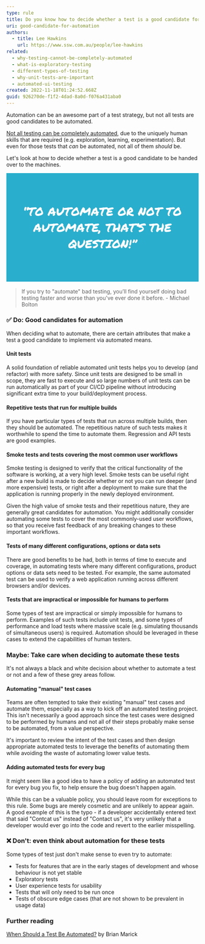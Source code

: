 ```yaml
---
type: rule
title: Do you know how to decide whether a test is a good candidate for automation?
uri: good-candidate-for-automation
authors:
  - title: Lee Hawkins
    url: https://www.ssw.com.au/people/lee-hawkins
related:
  - why-testing-cannot-be-completely-automated
  - what-is-exploratory-testing
  - different-types-of-testing
  - why-unit-tests-are-important
  - automated-ui-testing
created: 2022-11-18T01:24:52.668Z
guid: 926270de-f1f2-4dad-8a0d-f076a431aba0
---
```

Automation can be an awesome part of a test strategy, but not all tests are good candidates to be automated.

[Not all testing can be completely automated](https://www.ssw.com.au/rules/why-testing-cannot-be-completely-automated), due to the uniquely human skills that are required (e.g. exploration, learning, experimentation). But even for those tests that _can_ be automated, not all of them _should_ be.

Let's look at how to decide whether a test is a good candidate to be handed over to the machines.

<!--endintro-->

![Figure: Making wise decisions about what to automate can prevent you from wasting valuable time automating less valuable tests](automate-or-not.jpg)

> If you try to "automate" bad testing, you’ll find yourself doing bad testing faster and worse than you've ever done it before.
>        - Michael Bolton

### ✅ Do: Good candidates for automation

When deciding what to automate, there are certain attributes that make a test a good candidate to implement via automated means.

#### Unit tests

A solid foundation of reliable automated unit tests helps you to develop (and refactor) with more safety. Since unit tests are designed to be small in scope, they are fast to execute and so large numbers of unit tests can be run automatically as part of your CI/CD pipeline without introducing significant extra time to your build/deployment process. 

#### Repetitive tests that run for multiple builds

If you have particular types of tests that run across multiple builds, then they should be automated. The repetitious nature of such tests makes it worthwhile to spend the time to automate them. Regression and API tests are good examples.

#### Smoke tests and tests covering the most common user workflows

Smoke testing is designed to verify that the critical functionality of the software is working, at a very high level. Smoke tests can be useful right after a new build is made to decide whether or not you can run deeper (and more expensive) tests, or right after a deployment to make sure that the application is running properly in the newly deployed environment. 

Given the high value of smoke tests and their repetitious nature, they are generally great candidates for automation. You might additionally consider automating some tests to cover the most commonly-used user workflows, so that you receive fast feedback of any breaking changes to these important workflows.

#### Tests of many different configurations, options or data sets

There are good benefits to be had, both in terms of time to execute and coverage, in automating tests where many different configurations, product options or data sets need to be tested. For example, the same automated test can be used to verify a web application running across different browsers and/or devices.

#### Tests that are impractical or impossible for humans to perform

Some types of test are impractical or simply impossible for humans to perform. Examples of such tests include unit tests, and some types of performance and load tests where massive scale (e.g. simulating thousands of simultaneous users) is required. Automation should be leveraged in these cases to extend the capabilities of human testers.

###  Maybe: Take care when deciding to automate these tests

It's not always a black and white decision about whether to automate a test or not and a few of these grey areas follow.

#### Automating "manual" test cases

Teams are often tempted to take their existing "manual" test cases and automate them, especially as a way to kick off an automated testing project. This isn't necessarily a good approach since the test cases were designed to be performed by humans and not all of their steps probably make sense to be automated, from a value perspective. 

It's important to review the intent of the test cases and then design appropriate automated tests to leverage the benefits of automating them while avoiding the waste of automating lower value tests.

#### Adding automated tests for every bug

It might seem like a good idea to have a policy of adding an automated test for every bug you fix, to help ensure the bug doesn't happen again. 

While this can be a valuable policy, you should leave room for exceptions to this rule. Some bugs are merely cosmetic and are unlikely to appear again. A good example of this is the typo - if a developer accidentally entered text that said "Contcat us" instead of "Contact us", it's very unlikely that a developer would ever go into the code and revert to the earlier misspelling.

### ❌ Don't: even think about automation for these tests

Some types of test just don't make sense to even try to automate:

* Tests for features that are in the early stages of development and whose behaviour is not yet stable
* Exploratory tests
* User experience tests for usability
* Tests that will only need to be run once
* Tests of obscure edge cases (that are not shown to be prevalent in usage data)

### Further reading

[When Should a Test Be Automated?](https://www.stickyminds.com/sites/default/files/article/file/2014/When%20Should%20a%20Test%20Be%20Automated.pdf) by Brian Marick

